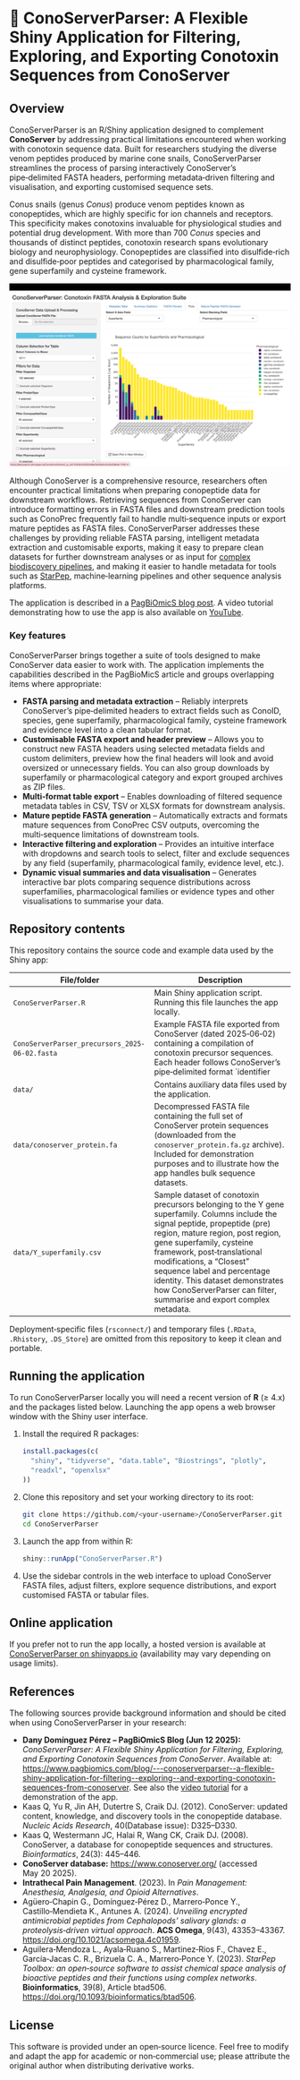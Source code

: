 # 🧪 ConoServerParser: A Flexible Shiny Application for Filtering, Exploring, and Exporting Conotoxin Sequences from ConoServer

## Overview

ConoServerParser is an R/Shiny application designed to complement **ConoServer** by addressing
practical limitations encountered when working with conotoxin sequence data.  Built for
researchers studying the diverse venom peptides produced by marine cone snails, ConoServerParser
streamlines the process of parsing interactively ConoServer’s pipe‑delimited FASTA headers, performing
metadata‑driven filtering and visualisation, and exporting customised sequence sets.

Conus snails (genus *Conus*) produce venom peptides known as conopeptides, which are highly
specific for ion channels and receptors.  This specificity makes
conotoxins invaluable for physiological studies and potential drug development.
With more than 700 *Conus* species and thousands of distinct peptides, conotoxin research spans
evolutionary biology and neurophysiology.  Conopeptides are classified into disulfide‑rich and disulfide‑poor peptides and categorised by pharmacological family, gene superfamily and cysteine framework.

![Overview of sequence distributions](images/overview_plot.png)

Although ConoServer is a comprehensive resource, researchers often encounter practical limitations when preparing conopeptide data for downstream workflows. Retrieving sequences from ConoServer can introduce formatting errors in FASTA files and downstream prediction tools such as ConoPrec frequently fail to handle multi‑sequence inputs or export mature peptides as FASTA files. ConoServerParser addresses these challenges by providing reliable FASTA parsing, intelligent metadata extraction and customisable exports, making it easy to prepare clean datasets for further downstream analyses or as input for [complex biodiscovery pipelines](https://www.conoserver.org/index.php), and making it easier to handle metadata for tools such as [StarPep](https://doi.org/10.1093/bioinformatics/btad506), machine‑learning pipelines and other sequence analysis platforms.

The application is described in a [PagBiOmicS blog post](https://www.pagbiomics.com/blog/---conoserverparser--a-flexible-shiny-application-for-filtering--exploring--and-exporting-conotoxin-sequences-from-conoserver).
A video tutorial demonstrating how to use the app is also available on [YouTube](https://www.youtube.com/watch?v=ZgRrB305xRg).

### Key features

ConoServerParser brings together a suite of tools designed to make ConoServer data easier to
work with.  The application implements the capabilities described in the PagBioMicS article
and groups overlapping items where appropriate:

 - **FASTA parsing and metadata extraction** – Reliably interprets ConoServer’s
   pipe‑delimited headers to extract fields such as ConoID, species, gene superfamily,
   pharmacological family, cysteine framework and evidence level into a clean tabular
   format.
 - **Customisable FASTA export and header preview** – Allows you to construct new FASTA
   headers using selected metadata fields and custom delimiters, preview how the final
   headers will look and avoid oversized or unnecessary fields.  You can also group
   downloads by superfamily or pharmacological category and export grouped archives as
   ZIP files.
 - **Multi‑format table export** – Enables downloading of filtered sequence metadata tables
   in CSV, TSV or XLSX formats for downstream analysis.
 - **Mature peptide FASTA generation** – Automatically extracts and formats mature
   sequences from ConoPrec CSV outputs, overcoming the multi‑sequence limitations of
   downstream tools.
 - **Interactive filtering and exploration** – Provides an intuitive interface with
   dropdowns and search tools to select, filter and exclude sequences by any field
   (superfamily, pharmacological family, evidence level, etc.).
 - **Dynamic visual summaries and data visualisation** – Generates interactive bar plots
   comparing sequence distributions across superfamilies, pharmacological families or
   evidence types and other visualisations to summarise your data.

## Repository contents

This repository contains the source code and example data used by the Shiny app:

| File/folder | Description |
|---|---|
| `ConoServerParser.R` | Main Shiny application script. Running this file launches the app locally. |
| `ConoServerParser_precursors_2025-06-02.fasta` | Example FASTA file exported from ConoServer (dated 2025‑06‑02) containing a compilation of conotoxin precursor sequences.  Each header follows ConoServer’s pipe‑delimited format `identifier|name|organism|protein type|toxin class|gene superfamily|cysteine framework|pharmacological family|evidence`, mirroring the format used by the database. |
| `data/` | Contains auxiliary data files used by the application. |
| `data/conoserver_protein.fa` | Decompressed FASTA file containing the full set of ConoServer protein sequences (downloaded from the `conoserver_protein.fa.gz` archive).  Included for demonstration purposes and to illustrate how the app handles bulk sequence datasets. |
| `data/Y_superfamily.csv` | Sample dataset of conotoxin precursors belonging to the Y gene superfamily.  Columns include the signal peptide, propeptide (pre) region, mature region, post region, gene superfamily, cysteine framework, post‑translational modifications, a “Closest” sequence label and percentage identity.  This dataset demonstrates how ConoServerParser can filter, summarise and export complex metadata. |

Deployment‑specific files (`rsconnect/`) and temporary files (`.RData`, `.Rhistory`, `.DS_Store`) are
omitted from this repository to keep it clean and portable.

## Running the application

To run ConoServerParser locally you will need a recent version of **R** (≥ 4.x) and the
packages listed below.  Launching the app opens a web browser window with the Shiny user
interface.

1. Install the required R packages:

   ```r
   install.packages(c(
     "shiny", "tidyverse", "data.table", "Biostrings", "plotly", 
     "readxl", "openxlsx"
   ))
   ```

2. Clone this repository and set your working directory to its root:

   ```bash
   git clone https://github.com/<your‑username>/ConoServerParser.git
   cd ConoServerParser
   ```

3. Launch the app from within R:

   ```r
   shiny::runApp("ConoServerParser.R")
   ```

4. Use the sidebar controls in the web interface to upload ConoServer FASTA files, adjust
   filters, explore sequence distributions, and export customised FASTA or tabular files.

## Online application

If you prefer not to run the app locally, a hosted version is available at
[ConoServerParser on shinyapps.io](https://danysaurio.shinyapps.io/ConoServerParser)
(availability may vary depending on usage limits).

## References

The following sources provide background information and should be cited when using
ConoServerParser in your research:

- **Dany Domínguez Pérez – PagBiOmicS Blog (Jun 12 2025):** *ConoServerParser: A Flexible Shiny Application for Filtering, Exploring, and Exporting Conotoxin Sequences from ConoServer*. Available at: https://www.pagbiomics.com/blog/---conoserverparser--a-flexible-shiny-application-for-filtering--exploring--and-exporting-conotoxin-sequences-from-conoserver. See also the [video tutorial](https://www.youtube.com/watch?v=ZgRrB305xRg) for a demonstration of the app.
- Kaas Q, Yu R, Jin AH, Dutertre S, Craik DJ. (2012). ConoServer: updated content, knowledge, and discovery tools in the conopeptide database. *Nucleic Acids Research*, 40(Database issue): D325–D330.
- Kaas Q, Westermann JC, Halai R, Wang CK, Craik DJ. (2008). ConoServer, a database for conopeptide sequences and structures. *Bioinformatics*, 24(3): 445–446.
- **ConoServer database:** https://www.conoserver.org/ (accessed May 20 2025).
- **Intrathecal Pain Management**. (2023). In *Pain Management: Anesthesia, Analgesia, and Opioid Alternatives*.
- Agüero‑Chapin G., Domínguez‑Pérez D., Marrero‑Ponce Y., Castillo‑Mendieta K., Antunes A. (2024). *Unveiling encrypted antimicrobial peptides from Cephalopods’ salivary glands: a proteolysis‑driven virtual approach*. **ACS Omega**, 9(43), 43353–43367. https://doi.org/10.1021/acsomega.4c01959.
- Aguilera‑Mendoza L., Ayala‑Ruano S., Martinez‑Rios F., Chavez E., García‑Jacas C. R., Brizuela C. A., Marrero‑Ponce Y. (2023). *StarPep Toolbox: an open‑source software to assist chemical space analysis of bioactive peptides and their functions using complex networks*. **Bioinformatics**, 39(8), Article btad506. https://doi.org/10.1093/bioinformatics/btad506.

## License

This software is provided under an open‑source licence.  Feel free to modify and adapt the
app for academic or non‑commercial use; please attribute the original author when
distributing derivative works.

